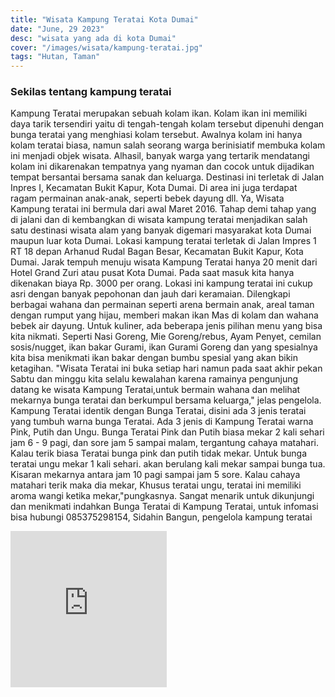 ```yaml
---
title: "Wisata Kampung Teratai Kota Dumai"
date: "June, 29 2023"
desc: "wisata yang ada di kota Dumai"
cover: "/images/wisata/kampung-teratai.jpg"
tags: "Hutan, Taman"
---
```


### Sekilas tentang kampung teratai

Kampung Teratai merupakan sebuah kolam ikan. Kolam ikan ini memiliki daya tarik tersendiri yaitu di tengah-tengah kolam tersebut dipenuhi dengan bunga teratai yang menghiasi kolam tersebut. Awalnya kolam ini hanya kolam teratai biasa, namun salah seorang warga berinisiatif membuka kolam ini menjadi objek wisata. Alhasil, banyak warga yang tertarik mendatangi kolam ini dikarenakan tempatnya yang nyaman dan cocok untuk dijadikan tempat bersantai bersama sanak dan keluarga. Destinasi ini terletak di Jalan Inpres I, Kecamatan Bukit Kapur, Kota Dumai. Di area ini juga terdapat ragam permainan anak-anak, seperti bebek dayung dll. Ya, Wisata Kampung teratai ini bermula dari awal Maret 2016. Tahap demi tahap yang di jalani dan di kembangkan di wisata kampung teratai menjadikan salah satu destinasi wisata alam yang banyak digemari masyarakat kota Dumai maupun luar kota Dumai.
Lokasi kampung teratai terletak di Jalan Impres 1 RT 18 depan Arhanud Rudal Bagan Besar, Kecamatan Bukit Kapur, Kota Dumai. Jarak tempuh menuju wisata Kampung Teratai hanya 20 menit dari Hotel Grand Zuri atau pusat Kota Dumai. Pada saat masuk kita hanya dikenakan biaya Rp. 3000 per orang. Lokasi ini kampung teratai ini cukup asri dengan banyak pepohonan dan jauh dari keramaian. Dilengkapi berbagai wahana dan permainan seperti arena bermain anak, areal taman dengan rumput yang hijau, memberi makan ikan Mas di kolam dan wahana bebek air dayung. Untuk kuliner, ada beberapa jenis pilihan menu yang bisa kita nikmati. Seperti Nasi Goreng, Mie Goreng/rebus, Ayam Penyet, cemilan sosis/nugget, ikan bakar Gurami, ikan Gurami Goreng dan yang spesialnya kita bisa menikmati ikan bakar dengan bumbu spesial yang akan bikin ketagihan.
"Wisata Teratai ini buka setiap hari namun pada saat akhir pekan Sabtu dan minggu kita selalu kewalahan karena ramainya pengunjung datang ke wisata Kampung Teratai,untuk bermain wahana dan melihat mekarnya bunga teratai dan berkumpul bersama keluarga," jelas pengelola.
Kampung Teratai identik dengan Bunga Teratai, disini ada 3 jenis teratai yang tumbuh warna bunga Teratai. Ada 3 jenis di Kampung Teratai warna Pink, Putih dan Ungu. Bunga Teratai Pink dan Putih biasa mekar 2 kali sehari jam 6 - 9 pagi, dan sore jam 5 sampai malam, tergantung cahaya matahari. Kalau terik biasa Teratai bunga pink dan putih tidak mekar. Untuk bunga teratai ungu mekar 1 kali sehari. akan berulang kali mekar sampai bunga tua. Kisaran mekarnya antara jam 10 pagi sampai jam 5 sore. Kalau cahaya matahari terik maka dia mekar, Khusus teratai ungu, teratai ini memiliki aroma wangi ketika mekar,"pungkasnya.
Sangat menarik untuk dikunjungi dan menikmati indahkan Bunga Teratai di Kampung Teratai, untuk infomasi bisa hubungi 085375298154, Sidahin Bangun, pengelola kampung teratai

<iframe src="https://www.google.com/maps/embed?pb=!1m18!1m12!1m3!1d3988.277468646526!2d101.3804057747251!3d1.59241209839276!2m3!1f0!2f0!3f0!3m2!1i1024!2i768!4f13.1!3m3!1m2!1s0x31d3a76584827c6d%3A0x2c5a5e2a261cd84f!2sRM%20Kampung%20Teratai!5e0!3m2!1sid!2sid!4v1689223299683!5m2!1sid!2sid" width="250" height="250" style="border:0;" allowfullscreen="" loading="lazy" referrerpolicy="no-referrer-when-downgrade"></iframe>
